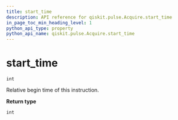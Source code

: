 ```yaml
---
title: start_time
description: API reference for qiskit.pulse.Acquire.start_time
in_page_toc_min_heading_level: 1
python_api_type: property
python_api_name: qiskit.pulse.Acquire.start_time
---
```


# start\_time

<span id="qiskit.pulse.Acquire.start_time" />

`int`

Relative begin time of this instruction.

**Return type**

`int`

